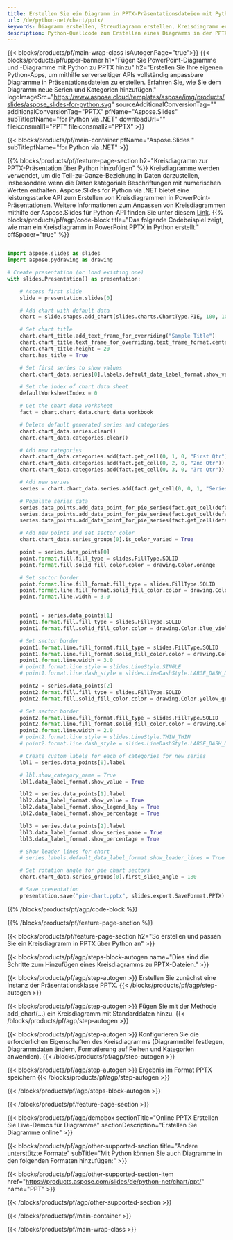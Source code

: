 ```yaml
---
title: Erstellen Sie ein Diagramm in PPTX-Präsentationsdateien mit Python
url: /de/python-net/chart/pptx/
keywords: Diagramm erstellen, Streudiagramm erstellen, Kreisdiagramm erstellen, Treemap-Diagramm erstellen, Aktiendiagramm erstellen, Box- und Whisker-Diagramm erstellen, Histogrammdiagramm erstellen, Trichterdiagramm erstellen, Sunburst-Diagramm, Diagramm mit mehreren Kategorien, PowerPoint-Präsentation, Python
description: Python-Quellcode zum Erstellen eines Diagramms in der PPTX-Präsentation.
---
```


{{< blocks/products/pf/main-wrap-class isAutogenPage="true">}}
{{< blocks/products/pf/upper-banner h1="Fügen Sie PowerPoint-Diagramme und -Diagramme mit Python zu PPTX hinzu" h2="Erstellen Sie Ihre eigenen Python-Apps, um mithilfe serverseitiger APIs vollständig anpassbare Diagramme in Präsentationsdateien zu erstellen. Erfahren Sie, wie Sie dem Diagramm neue Serien und Kategorien hinzufügen." logoImageSrc="https://www.aspose.cloud/templates/aspose/img/products/slides/aspose_slides-for-python.svg" sourceAdditionalConversionTag="" additionalConversionTag="PPTX" pfName="Aspose.Slides" subTitlepfName="for Python via .NET" downloadUrl="" fileiconsmall1="PPT" fileiconsmall2="PPTX" >}}

{{< blocks/products/pf/main-container pfName="Aspose.Slides " subTitlepfName="for Python via .NET" >}}

{{% blocks/products/pf/feature-page-section  h2="Kreisdiagramm zur PPTX-Präsentation über Python hinzufügen" %}}
Kreisdiagramme werden verwendet, um die Teil-zu-Ganze-Beziehung in Daten darzustellen, insbesondere wenn die Daten kategoriale Beschriftungen mit numerischen Werten enthalten. Aspose.Slides for Python via .NET bietet eine leistungsstarke API zum Erstellen von Kreisdiagrammen in PowerPoint-Präsentationen. Weitere Informationen zum Anpassen von Kreisdiagrammen mithilfe der Aspose.Slides für Python-API finden Sie unter diesem [Link](https://docs.aspose.com/slides/python-net/pie-chart/).
{{% blocks/products/pf/agp/code-block title="Das folgende Codebeispiel zeigt, wie man ein Kreisdiagramm in PowerPoint PPTX in Python erstellt." offSpacer="true" %}}

```py

import aspose.slides as slides
import aspose.pydrawing as drawing

# Create presentation (or load existing one) 
with slides.Presentation() as presentation:

    # Access first slide
    slide = presentation.slides[0]

    # Add chart with default data
    chart = slide.shapes.add_chart(slides.charts.ChartType.PIE, 100, 100, 400, 400)

    # Set chart title
    chart.chart_title.add_text_frame_for_overriding("Sample Title")
    chart.chart_title.text_frame_for_overriding.text_frame_format.center_text = slides.NullableBool(True)
    chart.chart_title.height = 20
    chart.has_title = True

    # Set first series to show values
    chart.chart_data.series[0].labels.default_data_label_format.show_value = True

    # Set the index of chart data sheet
    defaultWorksheetIndex = 0

    # Get the chart data worksheet
    fact = chart.chart_data.chart_data_workbook

    # Delete default generated series and categories
    chart.chart_data.series.clear()
    chart.chart_data.categories.clear()

    # Add new categories
    chart.chart_data.categories.add(fact.get_cell(0, 1, 0, "First Qtr"))
    chart.chart_data.categories.add(fact.get_cell(0, 2, 0, "2nd Qtr"))
    chart.chart_data.categories.add(fact.get_cell(0, 3, 0, "3rd Qtr"))

    # Add new series
    series = chart.chart_data.series.add(fact.get_cell(0, 0, 1, "Series 1"), chart.type)

    # Populate series data
    series.data_points.add_data_point_for_pie_series(fact.get_cell(defaultWorksheetIndex, 1, 1, 20))
    series.data_points.add_data_point_for_pie_series(fact.get_cell(defaultWorksheetIndex, 2, 1, 50))
    series.data_points.add_data_point_for_pie_series(fact.get_cell(defaultWorksheetIndex, 3, 1, 30))

    # Add new points and set sector color
    chart.chart_data.series_groups[0].is_color_varied = True

    point = series.data_points[0]
    point.format.fill.fill_type = slides.FillType.SOLID
    point.format.fill.solid_fill_color.color = drawing.Color.orange

    # Set sector border
    point.format.line.fill_format.fill_type = slides.FillType.SOLID
    point.format.line.fill_format.solid_fill_color.color = drawing.Color.gray
    point.format.line.width = 3.0


    point1 = series.data_points[1]
    point1.format.fill.fill_type = slides.FillType.SOLID
    point1.format.fill.solid_fill_color.color = drawing.Color.blue_violet

    # Set sector border
    point1.format.line.fill_format.fill_type = slides.FillType.SOLID
    point1.format.line.fill_format.solid_fill_color.color = drawing.Color.blue
    point1.format.line.width = 3.0
    # point1.format.line.style = slides.LineStyle.SINGLE
    # point1.format.line.dash_style = slides.LineDashStyle.LARGE_DASH_DOT

    point2 = series.data_points[2]
    point2.format.fill.fill_type = slides.FillType.SOLID
    point2.format.fill.solid_fill_color.color = drawing.Color.yellow_green

    # Set sector border
    point2.format.line.fill_format.fill_type = slides.FillType.SOLID
    point2.format.line.fill_format.solid_fill_color.color = drawing.Color.red
    point2.format.line.width = 2.0
    # point2.format.line.style = slides.LineStyle.THIN_THIN
    # point2.format.line.dash_style = slides.LineDashStyle.LARGE_DASH_DOT_DOT

    # Create custom labels for each of categories for new series
    lbl1 = series.data_points[0].label

    # lbl.show_category_name = True
    lbl1.data_label_format.show_value = True

    lbl2 = series.data_points[1].label
    lbl2.data_label_format.show_value = True
    lbl2.data_label_format.show_legend_key = True
    lbl2.data_label_format.show_percentage = True

    lbl3 = series.data_points[2].label
    lbl3.data_label_format.show_series_name = True
    lbl3.data_label_format.show_percentage = True

    # Show leader lines for chart
    # series.labels.default_data_label_format.show_leader_lines = True

    # Set rotation angle for pie chart sectors
    chart.chart_data.series_groups[0].first_slice_angle = 180

    # Save presentation
    presentation.save("pie-chart.pptx", slides.export.SaveFormat.PPTX)

```

{{% /blocks/products/pf/agp/code-block %}}

{{% /blocks/products/pf/feature-page-section %}}

{{< blocks/products/pf/feature-page-section  h2="So erstellen und passen Sie ein Kreisdiagramm in PPTX über Python an" >}}

{{< blocks/products/pf/agp/steps-block-autogen name="Dies sind die Schritte zum Hinzufügen eines Kreisdiagramms zu PPTX-Dateien." >}}

{{< blocks/products/pf/agp/step-autogen >}}
Erstellen Sie zunächst eine Instanz der Präsentationsklasse PPTX.
{{< /blocks/products/pf/agp/step-autogen >}}

{{< blocks/products/pf/agp/step-autogen >}}
Fügen Sie mit der Methode add_chart(...) ein Kreisdiagramm mit Standarddaten hinzu.
{{< /blocks/products/pf/agp/step-autogen >}}

{{< blocks/products/pf/agp/step-autogen >}}
Konfigurieren Sie die erforderlichen Eigenschaften des Kreisdiagramms (Diagrammtitel festlegen, Diagrammdaten ändern, Formatierung auf Reihen und Kategorien anwenden).
{{< /blocks/products/pf/agp/step-autogen >}}

{{< blocks/products/pf/agp/step-autogen >}}
Ergebnis im Format PPTX speichern
{{< /blocks/products/pf/agp/step-autogen >}}

{{< /blocks/products/pf/agp/steps-block-autogen >}}

{{< /blocks/products/pf/feature-page-section >}}

{{< blocks/products/pf/agp/demobox sectionTitle="Online PPTX Erstellen Sie Live-Demos für Diagramme" sectionDescription="Erstellen Sie Diagramme online" >}}

{{< blocks/products/pf/agp/other-supported-section title="Andere unterstützte Formate" subTitle="Mit Python können Sie auch Diagramme in den folgenden Formaten hinzufügen:" >}}

{{< blocks/products/pf/agp/other-supported-section-item href="https://products.aspose.com/slides/de/python-net/chart/ppt/" name="PPT" >}}


{{< /blocks/products/pf/agp/other-supported-section >}}

{{< /blocks/products/pf/main-container >}}
    
{{< /blocks/products/pf/main-wrap-class >}}
